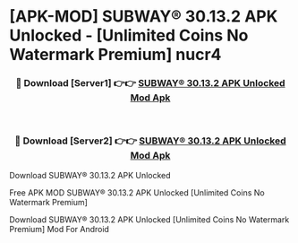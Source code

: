 # [APK-MOD] SUBWAY® 30.13.2 APK Unlocked - [Unlimited Coins No Watermark Premium] nucr4



<div align="center">
<h3>🔴 Download [Server1] 👉👉 <a href="https://momento.my/?title=SUBWAY®_30.13.2_APK_Unlocked">SUBWAY® 30.13.2 APK Unlocked Mod Apk</a></h3><br>

<h3>🔴 Download [Server2] 👉👉 <a href="https://momento.my/?title=SUBWAY®_30.13.2_APK_Unlocked">SUBWAY® 30.13.2 APK Unlocked Mod Apk</a></h3>
</div>



Download SUBWAY® 30.13.2 APK Unlocked 

Free APK MOD SUBWAY® 30.13.2 APK Unlocked [Unlimited Coins No Watermark Premium]

Download SUBWAY® 30.13.2 APK Unlocked [Unlimited Coins No Watermark Premium] Mod For Android
